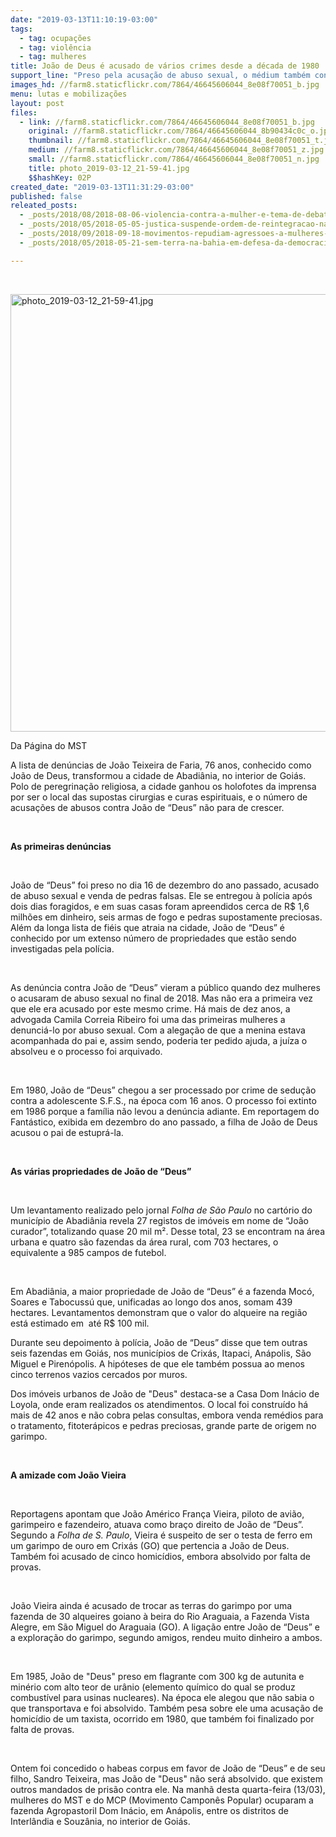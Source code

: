 ```yaml
---
date: "2019-03-13T11:10:19-03:00"
tags:
  - tag: ocupações
  - tag: violência
  - tag: mulheres
title: João de Deus é acusado de vários crimes desde a década de 1980
support_line: "Preso pela acusação de abuso sexual, o médium também concentra uma fortuna em fazendas, imóveis e garimpo"
images_hd: //farm8.staticflickr.com/7864/46645606044_8e08f70051_b.jpg
menu: lutas e mobilizações
layout: post
files:
  - link: //farm8.staticflickr.com/7864/46645606044_8e08f70051_b.jpg
    original: //farm8.staticflickr.com/7864/46645606044_8b90434c0c_o.jpg
    thumbnail: //farm8.staticflickr.com/7864/46645606044_8e08f70051_t.jpg
    medium: //farm8.staticflickr.com/7864/46645606044_8e08f70051_z.jpg
    small: //farm8.staticflickr.com/7864/46645606044_8e08f70051_n.jpg
    title: photo_2019-03-12_21-59-41.jpg
    $$hashKey: 02P
created_date: "2019-03-13T11:31:29-03:00"
published: false
releated_posts:
  - _posts/2018/08/2018-08-06-violencia-contra-a-mulher-e-tema-de-debate-no-parana.md
  - _posts/2018/05/2018-05-05-justica-suspende-ordem-de-reintegracao-na-ocupacao-marielle-vive.md
  - _posts/2018/09/2018-09-18-movimentos-repudiam-agressoes-a-mulheres-militantes-no-para.md
  - _posts/2018/05/2018-05-21-sem-terra-na-bahia-em-defesa-da-democracia.md

---
```

<p>&nbsp;</p>

<p><img alt="photo_2019-03-12_21-59-41.jpg" height="700" src="//farm8.staticflickr.com/7864/46645606044_8e08f70051_b.jpg" width="700" /></p>

<p>Da P&aacute;gina do MST</p>

<p>A lista de den&uacute;ncias de Jo&atilde;o Teixeira de Faria, 76 anos, conhecido como Jo&atilde;o de Deus, transformou a cidade de Abadi&acirc;nia, no interior de Goi&aacute;s.&nbsp; Polo de peregrina&ccedil;&atilde;o religiosa, a cidade ganhou os holofotes da imprensa por ser o local das supostas cirurgias e curas espirituais, e o n&uacute;mero de acusa&ccedil;&otilde;es de abusos contra Jo&atilde;o de &ldquo;Deus&rdquo; n&atilde;o para de crescer.</p>

<p>&nbsp;</p>

<p><strong>As primeiras den&uacute;ncias</strong></p>

<p>&nbsp;</p>

<p>Jo&atilde;o de &ldquo;Deus&rdquo; foi preso no dia 16 de dezembro do ano passado, acusado de abuso sexual e venda de pedras falsas. Ele se entregou &agrave; pol&iacute;cia ap&oacute;s dois dias foragidos, e em suas casas foram apreendidos cerca de R$ 1,6 milh&otilde;es em dinheiro, seis armas de fogo e pedras supostamente preciosas. Al&eacute;m da longa lista de fi&eacute;is que atraia na cidade, Jo&atilde;o de &ldquo;Deus&rdquo; &eacute; conhecido por um extenso n&uacute;mero de propriedades que est&atilde;o sendo investigadas pela pol&iacute;cia.</p>

<p>&nbsp;</p>

<p>As den&uacute;ncia contra Jo&atilde;o de &ldquo;Deus&rdquo; vieram a p&uacute;blico quando dez mulheres o acusaram de abuso sexual no final de 2018. Mas n&atilde;o era a primeira vez que ele era acusado por este mesmo crime. H&aacute; mais de dez anos, a advogada Camila Correia Ribeiro foi uma das primeiras mulheres a denunci&aacute;-lo por abuso sexual. Com a alega&ccedil;&atilde;o de que a menina estava acompanhada do pai e, assim sendo, poderia ter pedido ajuda, a ju&iacute;za o absolveu e o processo foi arquivado.</p>

<p>&nbsp;</p>

<p>Em 1980, Jo&atilde;o de &ldquo;Deus&rdquo; chegou a ser processado por crime de sedu&ccedil;&atilde;o contra a adolescente S.F.S., na &eacute;poca com 16 anos. O processo foi extinto em 1986 porque a fam&iacute;lia n&atilde;o levou a den&uacute;ncia adiante. Em reportagem do Fant&aacute;stico, exibida em dezembro do ano passado, a filha de Jo&atilde;o de Deus acusou o pai de estupr&aacute;-la.</p>

<p>&nbsp;</p>

<p><strong>As v&aacute;rias propriedades de Jo&atilde;o de &ldquo;Deus&rdquo;</strong></p>

<p>&nbsp;</p>

<p>Um levantamento realizado pelo jornal <em>Folha de S&atilde;o Paulo </em>no cart&oacute;rio do munic&iacute;pio de Abadi&acirc;nia revela 27 registos de im&oacute;veis em nome de &ldquo;Jo&atilde;o curador&rdquo;, totalizando quase 20 mil m&sup2;. Desse total, 23 se encontram na &aacute;rea urbana e quatro s&atilde;o fazendas da &aacute;rea rural, com 703 hectares, o equivalente a 985 campos de futebol.</p>

<p>&nbsp;</p>

<p>Em Abadi&acirc;nia, a maior propriedade de Jo&atilde;o de &ldquo;Deus&rdquo; &eacute; a fazenda Moc&oacute;, Soares e Tabocuss&uacute; que, unificadas ao longo dos anos, somam 439 hectares. Levantamentos demonstram que o valor do alqueire na regi&atilde;o est&aacute; estimado em&nbsp; at&eacute; R$ 100 mil.</p>

<p>Durante seu depoimento &agrave; pol&iacute;cia, Jo&atilde;o de &ldquo;Deus&rdquo; disse que tem outras seis fazendas em Goi&aacute;s, nos munic&iacute;pios de Crix&aacute;s, Itapaci, An&aacute;polis, S&atilde;o Miguel e Piren&oacute;polis. A hip&oacute;teses de que ele tamb&eacute;m possua ao menos cinco terrenos vazios cercados por muros.</p>

<p>Dos im&oacute;veis urbanos de Jo&atilde;o de &quot;Deus&quot; destaca-se a Casa Dom In&aacute;cio de Loyola, onde eram realizados os atendimentos. O local foi constru&iacute;do h&aacute; mais de 42 anos e n&atilde;o cobra pelas consultas, embora venda rem&eacute;dios para o tratamento, fitoter&aacute;picos e pedras preciosas, grande parte de origem no garimpo.</p>

<p>&nbsp;</p>

<p><strong>A amizade com Jo&atilde;o Vieira</strong></p>

<p>&nbsp;</p>

<p>Reportagens apontam que Jo&atilde;o Am&eacute;rico Fran&ccedil;a Vieira, piloto de avi&atilde;o, garimpeiro e fazendeiro, atuava como bra&ccedil;o direito de Jo&atilde;o de &ldquo;Deus&rdquo;. Segundo a <em>Folha de S. Paulo</em>, Vieira &eacute; suspeito de ser o testa de ferro em um garimpo de ouro em Crix&aacute;s (GO) que pertencia a Jo&atilde;o de Deus. Tamb&eacute;m foi acusado de cinco homic&iacute;dios, embora absolvido por falta de provas.</p>

<p>&nbsp;</p>

<p>Jo&atilde;o Vieira ainda &eacute; acusado de trocar as terras do garimpo por uma fazenda de 30 alqueires goiano &agrave; beira do Rio Araguaia, a Fazenda Vista Alegre, em S&atilde;o Miguel do Araguaia (GO). A liga&ccedil;&atilde;o entre Jo&atilde;o de &ldquo;Deus&rdquo; e a explora&ccedil;&atilde;o do garimpo, segundo amigos, rendeu muito dinheiro a ambos.</p>

<p>&nbsp;</p>

<p>Em 1985, Jo&atilde;o de &quot;Deus&quot; preso em flagrante com 300 kg de autunita e min&eacute;rio com alto teor de ur&acirc;nio (elemento qu&iacute;mico do qual se produz combust&iacute;vel para usinas nucleares). Na &eacute;poca ele alegou que n&atilde;o sabia o que transportava e foi absolvido. Tamb&eacute;m pesa sobre ele uma acusa&ccedil;&atilde;o de homic&iacute;dio de um taxista, ocorrido em 1980, que tamb&eacute;m foi finalizado por falta de provas.</p>

<p>&nbsp;</p>

<p>Ontem foi concedido o habeas corpus em favor de Jo&atilde;o de &ldquo;Deus&rdquo; e de seu filho, Sandro Teixeira, mas Jo&atilde;o de &quot;Deus&quot; n&atilde;o ser&aacute; absolvido. que existem outros mandados de pris&atilde;o contra ele. Na manh&atilde; desta quarta-feira (13/03), mulheres do MST e do MCP (Movimento Campon&ecirc;s Popular) ocuparam a&nbsp; fazenda Agropastoril Dom In&aacute;cio, em An&aacute;polis, entre os distritos de Interl&acirc;ndia e Souz&acirc;nia, no interior de Goi&aacute;s.</p>

